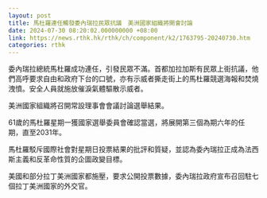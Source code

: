 ```yaml
---
layout: post
title: 馬杜羅連任觸發委內瑞拉民眾抗議　美洲國家組織將開會討論
date: 2024-07-30 08:20:02.000000000 +08:00
link: https://news.rthk.hk/rthk/ch/component/k2/1763795-20240730.htm
categories: rthk
---
```


委內瑞拉總統馬杜羅成功連任，引發民眾不滿。首都加拉加斯有民眾上街抗議，他們高呼要求自由和政府下台的口號，亦有示威者撕走街上的馬杜羅競選海報和焚燒洩憤。安全人員就施放催淚氣體驅散示威者。

美洲國家組織將召開常設理事會會議討論選舉結果。

61歲的馬杜羅星期一獲國家選舉委員會確認當選，將展開第三個為期六年的任期，直至2031年。

馬杜羅駁斥國際社會對星期日投票結果的批評和質疑，並認為委內瑞拉正成為法西斯主義和反革命性質的企圖政變目標。

美國和部分拉丁美洲國家都施壓，要求公開投票數據，委內瑞拉政府宣布召回駐七個拉丁美洲國家的外交官。

